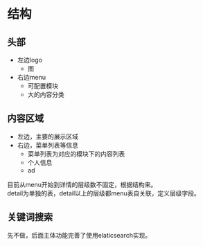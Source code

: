 # 结构
## 头部
- 左边logo
  - 图
- 右边menu
  - 可配置模块
  - 大的内容分类
## 内容区域
- 左边，主要的展示区域
- 右边，菜单列表等信息
  - 菜单列表为对应的模块下的内容列表
  - 个人信息
  - ad

目前从menu开始到详情的层级数不固定，根据结构来。  
detail为单独的表，detail以上的层级都menu表自关联，定义层级字段。

## 关键词搜索
先不做，后面主体功能完善了使用elaticsearch实现。